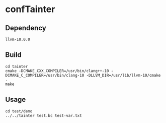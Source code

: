 # confTainter

## Dependency
```
llvm-10.0.0
```

## Build
```
cd tainter
cmake -DCMAKE_CXX_COMPILER=/usr/bin/clang++-10 -DCMAKE_C_COMPILER=/usr/bin/clang-10 -DLLVM_DIR=/usr/lib/llvm-10/cmake . 
make
```

## Usage
```
cd test/demo
../../tainter test.bc test-var.txt
```
